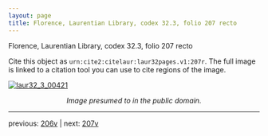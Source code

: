 ```yaml
---
layout: page
title: Florence, Laurentian Library, codex 32.3, folio 207 recto
---
```


Florence, Laurentian Library, codex 32.3, folio 207 recto

Cite this object as `urn:cite2:citelaur:laur32pages.v1:207r`.  The full image is linked to a citation tool you can use to cite regions of the image.

[![laur32_3_00421](http://www.homermultitext.org/iipsrv?IIIF=/project/homer/pyramidal/deepzoom/citelaur/laur32imgs/v1/laur32_3_00421.tif/full/800,/0/default.jpg)](http://www.homermultitext.org/ict2/?urn=urn:cite2:citelaur:laur32imgs.v1:laur32_3_00421) 

<p style="text-align: center; font-style: italic;">Image presumed to in the public domain.</p>

---

previous: [206v](../206v/) | next: [207v](../207v/)
